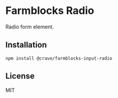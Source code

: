 

# Farmblocks Radio

Radio form element.

## Installation

```
npm install @crave/farmblocks-input-radio
```

## License

MIT
